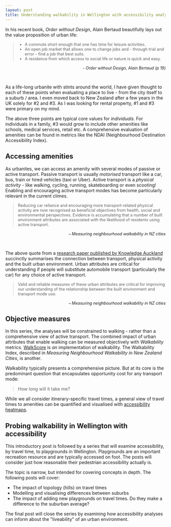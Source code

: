 ```yaml
---
layout: post
title: Understanding walkability in Wellington with accessibility analyses
---
```


In his recent book, _Order without Design_, Alain Bertaud beautifully lays out the value proposition of urban life:

<blockquote>
<ul style='font-size: 90%;'>
<li> A commute short enough that one has time for leisure activities.</li>
<li> An open job market that allows one to change jobs and - through trial and error - find a job that best suits. </li>
<li> A residence from which access to social life or nature is quick and easy.</li>
</ul>
</blockquote>

<p style='font-size: 90%; text-align: right; font-style:italic;'>
  - Order without Design, Alain Bertaud (p 19)
</p>
<br>


As a life-long urbanite with stints around the world, I have given thought to each of these points when evaluating a place to live - from the city itself to a suburb / area. I even moved back to New Zealand after a few years in the UK solely for #2 and #3. As I was looking for rental property, #1 and #3 were primary on my mind.

The above three points are typical core values for _individuals_. For individuals in a family, #3 would grow to include other amenities like schools, medical services, retail etc. A comprehensive evaluation of amenities can be found in metrics like the NDAI (Neighbourhood Destination Accessibility Index).

## Accessing amenities
As urbanites, we can access an amenity with several modes of passive or active transport. Passive transport is usually _motorised_ transport like a car, bus, train or hired vehicles (taxi or Uber). Active transport is a _physical activity_ - like walking, cycling, running, skateboarding or even scooting! Enabling and encouraging active transport modes has become particularly relevant in the current climes.

<blockquote>
<p style='font-size: 90%;'>
Reducing car reliance and encouraging more transport-related physical activity are now recognised as beneficial objectives from health, social and environmental perspectives. Evidence is accumulating that a number of built environment attributes are associated with the likelihood of residents using active transport.
</p>
</blockquote>

<p style='font-size: 90%; text-align: right; font-style:italic;'>
  – Measuring neighbourhood walkability in NZ cities</p>
<br>

The above quote from a [research paper published by Knowledge Auckland](http://knowledgeauckland.org.nz/assets/publications/Measuring_Neighbourhood_Walkability_in_New_Zealand_Cities.pdf) succinctly summarises the connection between transport, physical activity and the built urban environment. Urban attributes are critical for understanding if people will substitute automobile transport (particularly the car) for any choice of active transport.

<blockquote>
<p style='font-size: 90%;'>
Valid and reliable measures of these urban attributes are critical for improving our understanding of the relationship between the built environment and transport mode use.
</p>
</blockquote>

<p style='font-size: 90%; text-align: right; font-style:italic;'>
  – Measuring neighbourhood walkability in NZ cities
</p>


## Objective measures
In this series, the analyses will be constrained to walking - rather than a comprehensive view of active transport. The combined impact of urban attributes that enable walking can be measured objectively with _Walkability_ metrics. [WalkScore](www.walkscore.com) is _an_ implementation of walkability. The Walkability Index, described in _Measuring Neighbourhood Walkability in New Zealand Cities_, is another.

Walkability typically presents a comprehensive picture. But at its core is the predominant question that encapsulates opportunity cost for any transport mode:
 > How long will it take me?

While we all consider itinerary-specific travel times, a general view of travel times to amenities can be quantified and visualised with [accessibility heatmaps](https://towardsdatascience.com/measuring-pedestrian-accessibility-97900f9e4d56).


## Probing walkability in Wellington with accessibility
This introductory post is followed by a series that will examine accessibility, by travel time, to playgrounds in Wellington. Playgrounds are an important recreation resource and are typically accessed on foot. The posts will consider just how reasonable their pedestrian accessibility actually is.

The topic is narrow, but intended for covering concepts in depth. The following posts will cover:
- The impact of topology (hills) on travel times
- Modelling and visualising differences between suburbs
- The impact of adding new playgrounds on travel times. Do they make a difference to the suburban average?

The final post will close the series by examining how accessibility analyses can inform about the "liveability" of an urban environment. 

